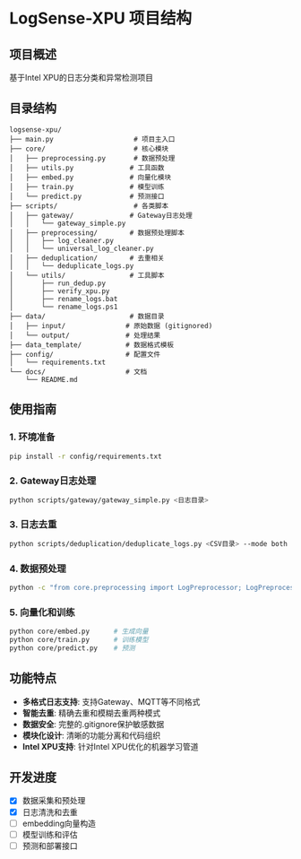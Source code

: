 # LogSense-XPU 项目结构

## 项目概述
基于Intel XPU的日志分类和异常检测项目

## 目录结构

```
logsense-xpu/
├── main.py                    # 项目主入口
├── core/                      # 核心模块
│   ├── preprocessing.py       # 数据预处理
│   ├── utils.py              # 工具函数
│   ├── embed.py              # 向量化模块
│   ├── train.py              # 模型训练
│   └── predict.py            # 预测接口
├── scripts/                   # 各类脚本
│   ├── gateway/              # Gateway日志处理
│   │   └── gateway_simple.py
│   ├── preprocessing/        # 数据预处理脚本
│   │   ├── log_cleaner.py
│   │   └── universal_log_cleaner.py
│   ├── deduplication/        # 去重相关
│   │   └── deduplicate_logs.py
│   └── utils/                # 工具脚本
│       ├── run_dedup.py
│       ├── verify_xpu.py
│       ├── rename_logs.bat
│       └── rename_logs.ps1
├── data/                     # 数据目录
│   ├── input/               # 原始数据 (gitignored)
│   └── output/              # 处理结果
├── data_template/           # 数据格式模板
├── config/                  # 配置文件
│   └── requirements.txt
└── docs/                    # 文档
    └── README.md
```

## 使用指南

### 1. 环境准备
```bash
pip install -r config/requirements.txt
```

### 2. Gateway日志处理
```bash
python scripts/gateway/gateway_simple.py <日志目录>
```

### 3. 日志去重
```bash
python scripts/deduplication/deduplicate_logs.py <CSV目录> --mode both
```

### 4. 数据预处理
```bash
python -c "from core.preprocessing import LogPreprocessor; LogPreprocessor().process()"
```

### 5. 向量化和训练
```bash
python core/embed.py      # 生成向量
python core/train.py      # 训练模型
python core/predict.py    # 预测
```

## 功能特点

- **多格式日志支持**: 支持Gateway、MQTT等不同格式
- **智能去重**: 精确去重和模糊去重两种模式
- **数据安全**: 完整的.gitignore保护敏感数据
- **模块化设计**: 清晰的功能分离和代码组织
- **Intel XPU支持**: 针对Intel XPU优化的机器学习管道

## 开发进度

- [x] 数据采集和预处理
- [x] 日志清洗和去重
- [ ] embedding向量构造
- [ ] 模型训练和评估
- [ ] 预测和部署接口
